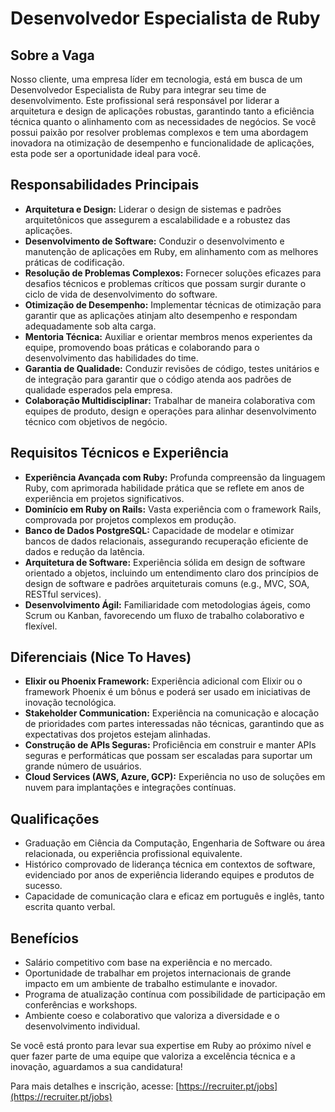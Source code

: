 # Desenvolvedor Especialista de Ruby

## Sobre a Vaga
Nosso cliente, uma empresa líder em tecnologia, está em busca de um Desenvolvedor Especialista de Ruby para integrar seu time de desenvolvimento. Este profissional será responsável por liderar a arquitetura e design de aplicações robustas, garantindo tanto a eficiência técnica quanto o alinhamento com as necessidades de negócios. Se você possui paixão por resolver problemas complexos e tem uma abordagem inovadora na otimização de desempenho e funcionalidade de aplicações, esta pode ser a oportunidade ideal para você.

## Responsabilidades Principais
- **Arquitetura e Design:** Liderar o design de sistemas e padrões arquitetônicos que assegurem a escalabilidade e a robustez das aplicações.
- **Desenvolvimento de Software:** Conduzir o desenvolvimento e manutenção de aplicações em Ruby, em alinhamento com as melhores práticas de codificação.
- **Resolução de Problemas Complexos:** Fornecer soluções eficazes para desafios técnicos e problemas críticos que possam surgir durante o ciclo de vida de desenvolvimento do software.
- **Otimização de Desempenho:** Implementar técnicas de otimização para garantir que as aplicações atinjam alto desempenho e respondam adequadamente sob alta carga.
- **Mentoria Técnica:** Auxiliar e orientar membros menos experientes da equipe, promovendo boas práticas e colaborando para o desenvolvimento das habilidades do time.
- **Garantia de Qualidade:** Conduzir revisões de código, testes unitários e de integração para garantir que o código atenda aos padrões de qualidade esperados pela empresa.
- **Colaboração Multidisciplinar:** Trabalhar de maneira colaborativa com equipes de produto, design e operações para alinhar desenvolvimento técnico com objetivos de negócio.

## Requisitos Técnicos e Experiência
- **Experiência Avançada com Ruby:** Profunda compreensão da linguagem Ruby, com aprimorada habilidade prática que se reflete em anos de experiência em projetos significativos.
- **Dominício em Ruby on Rails:** Vasta experiência com o framework Rails, comprovada por projetos complexos em produção.
- **Banco de Dados PostgreSQL:** Capacidade de modelar e otimizar bancos de dados relacionais, assegurando recuperação eficiente de dados e redução da latência.
- **Arquitetura de Software:** Experiência sólida em design de software orientado a objetos, incluindo um entendimento claro dos princípios de design de software e padrões arquiteturais comuns (e.g., MVC, SOA, RESTful services).
- **Desenvolvimento Ágil:** Familiaridade com metodologias ágeis, como Scrum ou Kanban, favorecendo um fluxo de trabalho colaborativo e flexível.

## Diferenciais (Nice To Haves)
- **Elixir ou Phoenix Framework:** Experiência adicional com Elixir ou o framework Phoenix é um bônus e poderá ser usado em iniciativas de inovação tecnológica.
- **Stakeholder Communication:** Experiência na comunicação e alocação de prioridades com partes interessadas não técnicas, garantindo que as expectativas dos projetos estejam alinhadas.
- **Construção de APIs Seguras:** Proficiência em construir e manter APIs seguras e performáticas que possam ser escaladas para suportar um grande número de usuários.
- **Cloud Services (AWS, Azure, GCP):** Experiência no uso de soluções em nuvem para implantações e integrações contínuas.

## Qualificações
- Graduação em Ciência da Computação, Engenharia de Software ou área relacionada, ou experiência profissional equivalente.
- Histórico comprovado de liderança técnica em contextos de software, evidenciado por anos de experiência liderando equipes e produtos de sucesso.
- Capacidade de comunicação clara e eficaz em português e inglês, tanto escrita quanto verbal.

## Benefícios
- Salário competitivo com base na experiência e no mercado.
- Oportunidade de trabalhar em projetos internacionais de grande impacto em um ambiente de trabalho estimulante e inovador.
- Programa de atualização contínua com possibilidade de participação em conferências e workshops.
- Ambiente coeso e colaborativo que valoriza a diversidade e o desenvolvimento individual.

Se você está pronto para levar sua expertise em Ruby ao próximo nível e quer fazer parte de uma equipe que valoriza a excelência técnica e a inovação, aguardamos a sua candidatura!

Para mais detalhes e inscrição, acesse: [https://recruiter.pt/jobs](https://recruiter.pt/jobs)